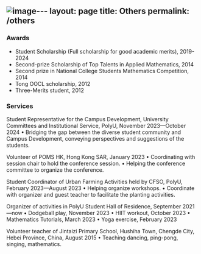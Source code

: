 ![image](https://github.com/annann1234/yangliutao/assets/36989875/de546d65-a7a2-4054-aedf-364313f6c68f)---
layout: page
title: Others
permalink: /others
---
### Awards
* Student Scholarship (Full scholarship for good academic merits), 2019-2024
* Second-prize Scholarship of Top Talents in Applied Mathematics, 2014
* Second prize in National College Students Mathematics Competition, 2014
* Tong OOCL scholarship, 2012
* Three-Merits student, 2012

### Services
Student Representative for the Campus Development, University Committees and Institutional Service, PolyU, November 2023—October 2024
•	Bridging the gap between the diverse student community and Campus Development, conveying perspectives and suggestions of the students.

Volunteer of POMS HK, Hong Kong SAR, January 2023
•	Coordinating with session chair to hold the conference session.
•	Helping the conference committee to organize the conference.

Student Coordinator of Urban Farming Activities held by CFSO, PolyU, February 2023—August 2023
•	Helping organize workshops.
•	Coordinate with organizer and guest teacher to facilitate the planting activities.

Organizer of activities in PolyU Student Hall of Residence, September 2021—now
•	Dodgeball play, November 2023
•	HIIT workout, October 2023
•	Mathematics Tutorials, March 2023
•	Yoga exercise, February 2023

Volunteer teacher of Jintaizi Primary School, Hushiha Town, Chengde City, Hebei Province, China, August 2015
•	Teaching dancing, ping-pong, singing, mathematics.




